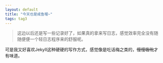 ```yaml
---
layout: default
title: "今天也是咸鱼喔~"
tags: tag3
---
```

> 这边以后还是写一些记录好了，如果真的拿来写日志，感觉效率完全没有随随便便一个轻日志程序来的舒服呢。

可是我又好喜欢JekyII这种硬硬的写作方式，感觉像是吃话梅之类的，~~慢慢吸吮~~才有味道。
